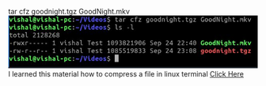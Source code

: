 tar cfz goodnight.tgz GoodNight.mkv<br><img src="lin-assignment8.jpg"><br>I learned this material how to compress a file in linux terminal <a href="https://www.networkworld.com/article/3538471/how-to-compress-files-on-linux-5-ways.html">Click Here</a>
